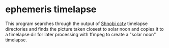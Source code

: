# ephemeris timelapse

This program searches through the output of [Shnobi cctv](https://shinobi.video/) timelapse directories and finds the picture taken closest to solar noon and copies it to a timelapse dir for later processing with ffmpeg to create a "solar noon" timelapse.